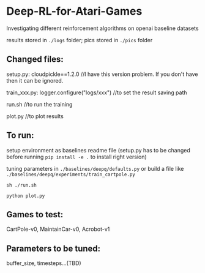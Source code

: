 # Deep-RL-for-Atari-Games
Investigating different reinforcement algorithms on openai baseline datasets

results stored in `./logs` folder; pics stored in `./pics` folder 


## Changed files: 
setup.py: cloudpickle==1.2.0    //I have this version problem. If you don't have then it can be ignored.

train_xxx.py: logger.configure("logs/xxx")     //to set the result saving path

run.sh    //to run the training

plot.py   //to plot results


## To run:
setup environment as baselines readme file (setup.py has to be changed before running `pip install -e .` to install right version)

tuning parameters in `./baselines/deepq/defaults.py` or build a file like `./baselines/deepq/experiments/train_cartpole.py`

`sh ./run.sh`

`python plot.py`


## Games to test:
CartPole-v0, MaintainCar-v0, Acrobot-v1


## Parameters to be tuned:
buffer_size, timesteps...(TBD)